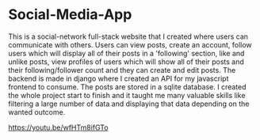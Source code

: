 # Social-Media-App

This is a social-network full-stack website that I created where users can communicate with others. Users can view posts, create an account, follow users which will display all of their posts in a 'following' section, like and unlike posts, view profiles of users which will show all of their posts and their following/follower count and they can create and edit posts. The backend is made in django where I created an API for my javascript frontend to consume. The posts are stored in a sqlite database. I created the whole project start to finish and it taught me many valuable skills like filtering a large number of data and displaying that data depending on the wanted outcome.

https://youtu.be/wfHTm8ifGTo
